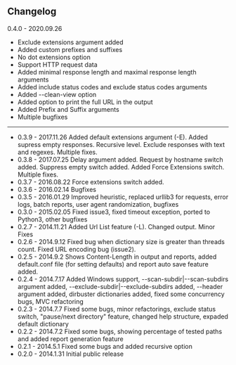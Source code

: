 Changelog
---------

0.4.0 - 2020.09.26 
* Exclude extensions argument added
* Added custom prefixes and suffixes
* No dot extensions option
* Support HTTP request data
* Added minimal response length and maximal response length arguments
* Added include status codes and exclude status codes arguments
* Added --clean-view option
* Added option to print the full URL in the output
* Added Prefix and Suffix arguments
* Multiple bugfixes

---------
- 0.3.9 - 2017.11.26 Added default extensions argument (-E). Added supress empty responses. Recursive level. Exclude responses with text and regexes. Multiple fixes.
- 0.3.8 - 2017.07.25 Delay argument added. Request by hostname switch added. Suppress empty switch added. Added Force Extensions switch. Multiple fixes.
- 0.3.7 - 2016.08.22 Force extensions switch added.
- 0.3.6 - 2016.02.14 Bugfixes
- 0.3.5 - 2016.01.29 Improved heuristic, replaced urllib3 for requests, error logs, batch reports, user agent randomization, bugfixes
- 0.3.0 - 2015.02.05 Fixed issue3, fixed timeout exception, ported to Python3, other bugfixes
- 0.2.7 - 2014.11.21 Added Url List feature (-L). Changed output. Minor Fixes
- 0.2.6 - 2014.9.12 Fixed bug when dictionary size is greater than threads count. Fixed URL encoding bug (issue2).
- 0.2.5 - 2014.9.2 Shows Content-Length in output and reports, added default.conf file (for setting defaults) and report auto save feature added.
- 0.2.4 - 2014.7.17 Added Windows support, --scan-subdir|--scan-subdirs argument added, --exclude-subdir|--exclude-subdirs added, --header argument added, dirbuster dictionaries added, fixed some concurrency bugs, MVC refactoring
- 0.2.3 - 2014.7.7 Fixed some bugs, minor refactorings, exclude status switch, "pause/next directory" feature, changed help structure, expaded default dictionary
- 0.2.2 - 2014.7.2 Fixed some bugs, showing percentage of tested paths and added report generation feature
- 0.2.1 - 2014.5.1 Fixed some bugs and added recursive option
- 0.2.0 - 2014.1.31 Initial public release
